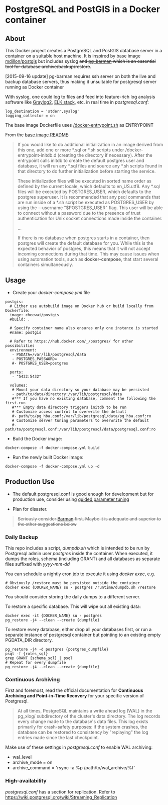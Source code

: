 # PostgreSQL and PostGIS in a Docker container


## About

This Docker project creates a PostgreSQL and PostGIS database server in a container on a suitable host machine. It is inspired by base image [mdillon/postgis](https://hub.docker.com/r/mdillon/postgis/~/dockerfile/) but includes syslog ~~and   [pg-barman](http://www.pgbarman.org/) which is an essential tool for database archive/backup/restore~~.

[2015-09-16 update]
pg-barman requires ssh server on both the live and backup database servers, thus making it unsuitable for postgresql server running as Docker container

With syslog, one could log to files and feed into feature-rich log analysis software like [Graylog2](https://www.digitalocean.com/community/tutorials/how-to-install-graylog2-and-centralize-logs-on-ubuntu-14-04),  [ELK stack](http://www.freeipa.org/page/Howto/Centralised_Logging_with_Logstash/ElasticSearch/Kibana), etc. in real time in *postgresql.conf*:

```
log_destination = 'stderr,syslog'
logging_collector = on
```

The base image Dockerfile uses [/docker-entrypoint.sh](https://github.com/docker-library/postgres/blob/master/docker-entrypoint.sh) as ENTRYPOINT

From the [base image README](https://hub.docker.com/_/postgres/):
> If you would like to do additional initialization in an image derived from this one, add one or more *.sql or *.sh scripts under /docker-entrypoint-initdb.d (creating the directory if necessary). After the entrypoint calls initdb to create the default postgres user and database, it will run any *.sql files and source any *.sh scripts found in that directory to do further initialization before starting the service.
>
>These initialization files will be executed in sorted name order as defined by the current locale, which defaults to en_US.utf8. Any *.sql files will be executed by POSTGRES_USER, which defaults to the postgres superuser. It is recommended that any psql commands that are run inside of a *.sh script be executed as POSTGRES_USER by using the --username "$POSTGRES_USER" flag. This user will be able to connect without a password due to the presence of trust authentication for Unix socket connections made inside the container.
>
>...
>
>If there is no database when postgres starts in a container, then postgres will create the default database for you. While this is the expected behavior of postgres, this means that it will not accept incoming connections during that time. This may cause issues when using automation tools, such as **docker-compose**, that start several containers simultaneously.

## Usage

* Create your *docker-compose.yml* file

```
postgis:
  # Either use autobuild image on Docker hub or build locally from Dockerfile:
  image: cheewai/postgis
  #build: .

  # Specify container name also ensures only one instance is started
  #name: postgis

  # Refer to https://hub.docker.com/_/postgres/ for other possibilities
  environment:
   - PGDATA=/var/lib/postgresql/data
   - POSTGRES_PASSWORD=
   #- POSTGRES_USER=postgres

  ports:
   - "5432:5432"

  volumes:
   # Mount your data directory so your database may be persisted
   - path/to/data/directory:/var/lib/postgresql/data
   #*** If you have no existing database, comment the following the first-run
   #*** Empty data directory triggers initdb to be run
   # Customize access control to overwrite the default
   #- path/to/pg_hba.conf:/var/lib/postgresql/data/pg_hba.conf:ro
   # Customize server tuning parameters to overwrite the default
   #- path/to/postgresql.conf:/var/lib/postgresql/data/postgresql.conf:ro
```

* Build the Docker image:

```
docker-compose -f docker-compose.yml build
```

* Run the newly built Docker image:

```
docker-compose -f docker-compose.yml up -d
```

## Production Use

* The default postgresql.conf is good enough for development but for production use, consider using [guided parameter tuning](http://pgtune.leopard.in.ua/)

* Plan for disaster.

> ~~Seriously consider [Barman](http://www.pgbarman.org/) first. Maybe it is adequate and superior to the other suggestions below~~

### Daily Backup

This repo includes a script, *dumpdb.sh* which is intended to be run by Postgresql admin user *postgres* inside the container. When executed, it dumps the roles, schema (including GRANT) and all databases as separate files suffixed with *yyyy-mm-dd*

You can schedule a nightly cron job to execute it using *docker exec*, e.g.

```
# Obviously /restore must be persisted outside the container
docker exec {DOCKER_NAME} su - postgres /runtime/dumpdb.sh /restore
```

You should consider storing the daily dumps to a different server.

To restore a specific database. This will wipe out all existing data:

```
docker exec -it {DOCKER_NAME} su - postgres
pg_restore -j4 --clean --create {dumpfile}
```

To restore every database, either drop all your databases first, or run a separate instance of postgresql container but pointing to an existing empty PGDATA_DIR directory.

```
pg_restore -j4 -d postgres {postgres_dumpfile}
psql -f {roles_sql}
grep GRANT {schema_sql} | psql
# Repeat for every dumpfile
pg_restore -j4 --clean --create {dumpfile}
```

### Continuous Archiving

First and foremost, read the official documentation for **Continuous Archiving and Point-in-Time Recovery** for your specific version of Postgresql.

> At all times, PostgreSQL maintains a write ahead log (WAL) in the pg_xlog/ subdirectory of the cluster's data directory. The log records every change made to the database's data files. This log exists primarily for crash-safety purposes: if the system crashes, the database can be restored to consistency by "replaying" the log entries made since the last checkpoint.

Make use of these settings in *postgresql.conf* to enable WAL archiving:

* wal_level
* archive_mode = on
* archive_command = 'rsync -a %p /path/to/wal_archive/%f'


### High-availability

*postgresql.conf* has a section for replication. Refer to https://wiki.postgresql.org/wiki/Streaming_Replication
